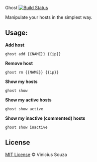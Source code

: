 Ghost [![Build Status](https://travis-ci.org/vsouza/ghost.svg?branch=master)](https://travis-ci.org/vsouza/ghost)

Manipulate your hosts in the simplest way.

## Usage: 

**Add host**

``` ghost add {{NAME}} {{ip}} ```

**Remove host**

``` ghost rm {{NAME}} {{ip}} ```

**Show my hosts**

``` ghost show ```

**Show my active hosts**

``` ghost show active ```

**Show my inactive (commented) hosts**

``` ghost show inactive ```

## License

[MIT License](http://vsouza.mit-license.org/) © Vinicius Souza
